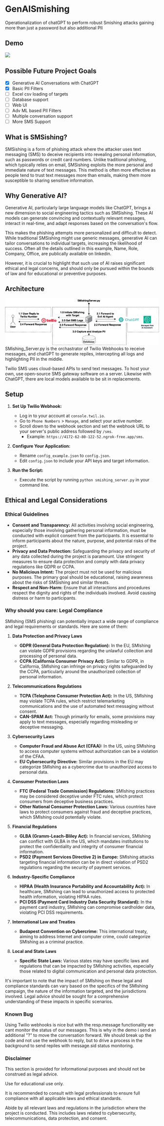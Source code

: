 # GenAISmishing
Operationalization of chatGPT to perform robust Smishing attacks gaining more than just a password but also additional PII
## Demo
![](./demo.gif)

## Possible Future Project Goals
- [x] Generative AI Conversations with ChatGPT
- [x] Basic PII Filters 
- [ ] Excel csv loading of targets
- [ ] Database support
- [ ] Web UI 
- [ ] Adv ML based PII Filters 
- [ ] Multiple conversation support
- [ ] More SMS Support 

## What is SMSishing?
SMSishing is a form of phishing attack where the attacker uses text messaging (SMS) to deceive recipients into revealing personal information, such as passwords or credit card numbers. Unlike traditional phishing, which typically relies on email, SMSishing exploits the more personal and immediate nature of text messages. This method is often more effective as people tend to trust text messages more than emails, making them more susceptible to sharing sensitive information.

## Why Generative AI?
Generative AI, particularly large language models like ChatGPT, brings a new dimension to social engineering tactics such as SMSishing. These AI models can generate convincing and contextually relevant messages, interact in real-time, and adapt responses based on the conversation's flow. 

This makes the phishing attempts more personalized and difficult to detect. While traditional SMSishing might use generic messages, generative AI can tailor conversations to individual targets, increasing the likelihood of success.  Often all the details outlined in this example, Name, Role, Company, Office, are publically available on linkedin. 

However, it is crucial to highlight that such use of AI raises significant ethical and legal concerns, and should only be pursued within the bounds of law and for educational or preventive purposes.

## Architecture 
![image info](./arhitecture.drawio.png)
SMishing_Server.py is the orchastrator of Twilio Webhooks to receive messages, and chatGPT to generate repiles, intercepting all logs and highlighting PII in the middle. 

Twilio SMS uses cloud-based APIs to send text messages. To host your own, use open-source SMS gateway software on a server. Likewise with ChatGPT, there are local models available to be sit in replacements.

## Setup 
1. **Set Up Twilio Webhook:**
   - Log in to your account at `console.twil.io`.
   - Go to `Phone Numbers` > `Manage`, and select your active number.
   - Scroll down to the webhook section and set the webhook URL to your server's public address followed by `/sms`.
     - Example: `https://4172-62-80-122-52.ngrok-free.app/sms`.

2. **Configure Your Application:**
   - Rename `config_example.json` to `config.json`.
   - Edit `config.json` to include your API keys and target information.

3. **Run the Script:**
   - Execute the script by running `python smishing_server.py` in your command line.


## Ethical and Legal Considerations

### Ethical Guidelines
- **Consent and Transparency:** All activities involving social engineering, especially those involving gathering personal information, must be conducted with explicit consent from the participants. It is essential to inform participants about the nature, purpose, and potential risks of the project.
- **Privacy and Data Protection:** Safeguarding the privacy and security of any data collected during the project is paramount. Use stringent measures to ensure data protection and comply with data privacy regulations like GDPR or CCPA.
- **No Malicious Intent:** The project must not be used for malicious purposes. The primary goal should be educational, raising awareness about the risks of SMSishing and similar threats.
- **Respect and Non-Harm:** Ensure that all interactions and procedures respect the dignity and rights of the individuals involved. Avoid causing distress or harm to participants.

### Why should you care: Legal Compliance
SMIshing (SMS phishing) can potentially impact a wide range of compliance and legal requirements or standards. Here are some of them:

1. **Data Protection and Privacy Laws**
   - **GDPR (General Data Protection Regulation):** In the EU, SMIshing can violate GDPR provisions regarding the unlawful collection and processing of personal data.
   - **CCPA (California Consumer Privacy Act):** Similar to GDPR, in California, SMIshing can infringe on privacy rights safeguarded by the CCPA, particularly around the unauthorized collection of personal information.

2. **Telecommunications Regulations**
   - **TCPA (Telephone Consumer Protection Act):** In the US, SMIshing may violate TCPA rules, which restrict telemarketing communications and the use of automated text messaging without consent.
   - **CAN-SPAM Act:** Though primarily for emails, some provisions may apply to text messages, especially regarding misleading or deceptive messaging.

3. **Cybersecurity Laws**
   - **Computer Fraud and Abuse Act (CFAA):** In the US, using SMIshing to access computer systems without authorization can be a violation of the CFAA.
   - **EU Cybersecurity Directive:** Similar provisions in the EU may categorize SMIshing as a cybercrime due to unauthorized access to personal data.

4. **Consumer Protection Laws**
   - **FTC (Federal Trade Commission) Regulations:** SMIshing practices may be considered deceptive under FTC rules, which protect consumers from deceptive business practices.
   - **Other National Consumer Protection Laws:** Various countries have laws to protect consumers against fraud and deceptive practices, which SMIshing could potentially violate.

5. **Financial Regulations**
   - **GLBA (Gramm-Leach-Bliley Act):** In financial services, SMIshing can conflict with GLBA in the US, which mandates institutions to protect the confidentiality and integrity of consumer financial information.
   - **PSD2 (Payment Services Directive 2) in Europe:** SMIshing attacks targeting financial information can be in direct violation of PSD2 regulations regarding the security of payment services.

6. **Industry-Specific Compliance**
   - **HIPAA (Health Insurance Portability and Accountability Act):** In healthcare, SMIshing can lead to unauthorized access to protected health information, violating HIPAA rules.
   - **PCI DSS (Payment Card Industry Data Security Standard):** In the payment card industry, SMIshing can compromise cardholder data, violating PCI DSS requirements.

7. **International Law and Treaties**
   - **Budapest Convention on Cybercrime:** This international treaty, aiming to address Internet and computer crime, could categorize SMIshing as a criminal practice.

8. **Local and State Laws**
   - **Specific State Laws:** Various states may have specific laws and regulations that can be impacted by SMIshing activities, especially those related to digital communication and personal data protection.

It's important to note that the impact of SMIshing on these legal and compliance standards can vary based on the specifics of the SMIshing campaign, the nature of the information targeted, and the jurisdictions involved. Legal advice should be sought for a comprehensive understanding of these impacts in specific scenarios.

### Known Bug
Using Twilio webhooks is nice but with the resp.message functionality we cant monitor the status of our messages. This is why in the demo i send an additional "?" to move the conversation forward. We should break up the code and not use the webhook to reply, but to drive a process in the background to send repiles with message.sid status monitoring. 

### Disclaimer
This section is provided for informational purposes and should not be construed as legal advice.

 Use for educational use only. 
 
 It is recommended to consult with legal professionals to ensure full compliance with all applicable laws and ethical standards.

Abide by all relevant laws and regulations in the jurisdiction where the project is conducted. This includes laws related to cybersecurity, telecommunications, data protection, and consent.

